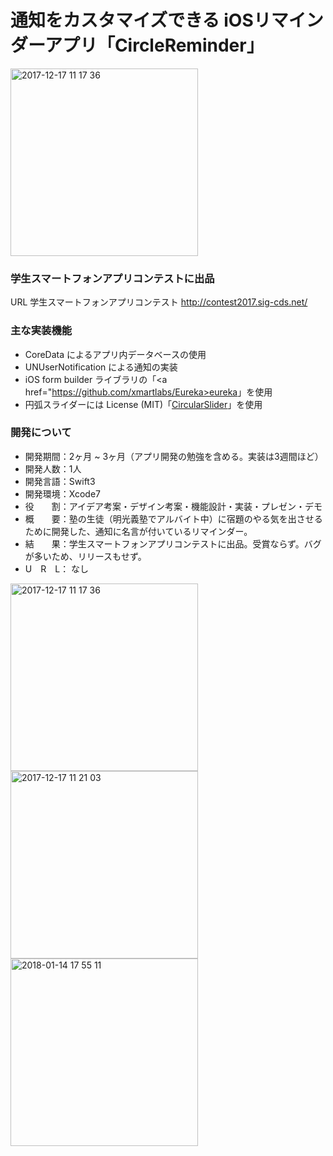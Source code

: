 
# 通知をカスタマイズできる iOSリマインダーアプリ「CircleReminder」

<img width="300" alt="2017-12-17 11 17 36" src="https://user-images.githubusercontent.com/32217053/34076006-36e65c84-e31c-11e7-935b-01b2ae0e8594.png">


### 学生スマートフォンアプリコンテストに出品
URL 学生スマートフォンアプリコンテスト <a href="http://contest2017.sig-cds.net/" >http://contest2017.sig-cds.net/</a>


### 主な実装機能
- CoreData によるアプリ内データベースの使用
- UNUserNotification による通知の実装
- iOS form builder ライブラリの「<a href="https://github.com/xmartlabs/Eureka>eureka</a>」を使用
- 円弧スライダーには License (MIT)「<a href="https://github.com/caolsen/CircularSlider">CircularSlider</a>」を使用

### 開発について
- 開発期間：2ヶ月 ~ 3ヶ月（アプリ開発の勉強を含める。実装は3週間ほど）
- 開発人数：1人
- 開発言語：Swift3
- 開発環境：Xcode7
- 役　　割：アイデア考案・デザイン考案・機能設計・実装・プレゼン・デモ
- 概　　要：塾の生徒（明光義塾でアルバイト中）に宿題のやる気を出させるために開発した、通知に名言が付いているリマインダー。
- 結　　果：学生スマートフォンアプリコンテストに出品。受賞ならず。バグが多いため、リリースもせず。
- U　R　L： なし


<img width="300" alt="2017-12-17 11 17 36" src="https://user-images.githubusercontent.com/32217053/34076006-36e65c84-e31c-11e7-935b-01b2ae0e8594.png">

<img width="300" alt="2017-12-17 11 21 03" src="https://user-images.githubusercontent.com/32217053/34076018-92e45ce8-e31c-11e7-8698-4484efe64ba0.png">

<img width="300" alt="2018-01-14 17 55 11" src="https://user-images.githubusercontent.com/32217053/34914340-370c1c0a-f954-11e7-85ef-9c891354d7e6.png">


